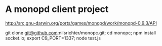# A monopd client project

http://src.gnu-darwin.org/ports/games/monopd/work/monopd-0.9.3/API

git clone git@github.com:nilsrichter/monopc.git; cd monopc; npm install socket.io; export C9_PORT=1337; node test.js